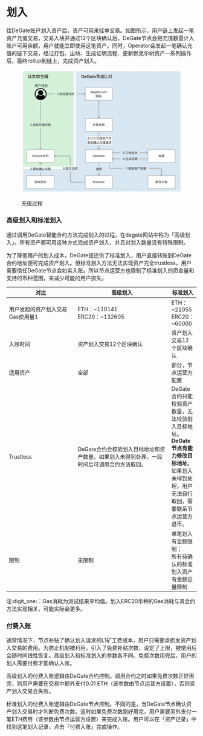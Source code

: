 # 划入

往DeGate账户划入资产后，资产可用来挂单交易。如图所示，用户链上发起一笔资产充值交易，交易入块并通过12个区块确认后，DeGate节点会把充值数量计入账户可用余额，用户就能立即使用这笔资产。同时，Operator会发起一笔确认充值的链下交易，经过打包、出块、生成证明流程、更新默克尔树资产一系列操作后，最终rollup到链上，完成资产划入。

<figure><img src="../.gitbook/assets/Screen Shot 2022-10-07 at 13.09.58.png" alt=""><figcaption><p>充值过程</p></figcaption></figure>

### 高级划入和标准划入

通过调用DeGate智能合约方法完成划入的过程，在degate网站中称为「高级划入」。所有资产都可用这种方式完成资产划入，并且对划入数量没有特殊限制。

为了降低用户的划入成本，DeGate提还供了标准划入，用户直接转账到DeGate合约地址便可完成资产划入。但标准划入方法无法实现资产完全trustless，用户需要信任DeGate节点会如实入账。所以节点运营方也限制了标准划入的资金量和支持的币种范围，来减少可能的用户损失。

<table><thead><tr><th width="195">对比</th><th width="277">高级划入</th><th>标准划入</th></tr></thead><tbody><tr><td>用户发起的资产划入交易Gas使用量<span data-gb-custom-inline data-tag="emoji" data-code="0031">1</span></td><td>ETH：~110141<br>ERC20：~132605</td><td>ETH：~21055<br>ERC20：~60000</td></tr><tr><td>入账时间</td><td>资产划入交易12个区块确认</td><td>资产划入交易12个区块确认</td></tr><tr><td>适用资产</td><td>全部</td><td>部分，节点运营方配置</td></tr><tr><td>Trustless</td><td>DeGate合约会校验划入目标地址和资产数量。如果划入未得到处理，一段时间后可调用合约方法取回。</td><td>DeGate合约只能校验资产数量，无法校验划入目标地址。<strong>DeGate节点有能力修改目标地址</strong>。如果划入未得到处理，用户无法自行取回，需要联系节点运营方退币。</td></tr><tr><td>限制</td><td>无限制</td><td>单笔划入有金额限制；<br>所有待确认的标准划入资产有金额总量限制</td></tr></tbody></table>

注:digit\_one:：Gas消耗为测试结果平均值。划入ERC20币种的Gas消耗与其合约方法实现相关，可能实际会更多。

### 付费入账

通常情况下，节点补贴了确认划入请求的L1矿工费成本，用户只需要承担发资产划入交易的费用。为防止机制被利用，引入了免费补贴次数，设定了上限，被使用后会随时间线性恢复。高级划入和标准划入的参数各不同。免费次数用完后，用户的划入需要付费才能确认入账。

高级划入的付费入账逻辑由DeGate合约控制。调用合约之时如果免费次数正好用完，则用户需要在交易中额外支付0.01 ETH（该参数由节点运营方设置），否则资产划入交易会失败。

标准划入的付费入账逻辑由DeGate节点控制。不同的是，当DeGate节点确认资产划入交易时才判断免费次数。这时如果免费次数刚好用完，用户需要另外支付一笔ETH费用（该参数由节点运营方设置）来完成入账。用户可以在「资产记录」中找到这笔划入记录，点击「付费入账」完成操作。
